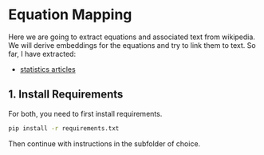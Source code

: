 # Equation Mapping

Here we are going to extract equations and associated text from wikipedia.
We will derive embeddings for the equations and try to link them to text.
So far, I have extracted:

 - [statistics articles](statistics)

## 1. Install Requirements

For both, you need to first install requirements.

```bash
pip install -r requirements.txt
```

Then continue with instructions in the subfolder of choice.
